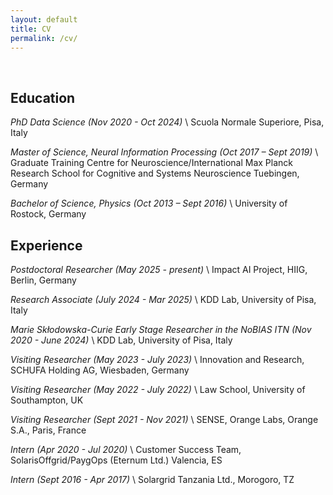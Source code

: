 ```yaml
---
layout: default
title: CV
permalink: /cv/
---
```


<br />

## Education

*PhD Data Science (Nov 2020 - Oct 2024)* \\
Scuola Normale Superiore, Pisa, Italy

*Master of Science, Neural Information Processing (Oct 2017 – Sept 2019)* \\
Graduate Training Centre for Neuroscience/International Max Planck Research School for Cognitive and Systems Neuroscience Tuebingen, Germany

*Bachelor of Science, Physics (Oct 2013 – Sept 2016)* \\
University of Rostock, Germany

## Experience

*Postdoctoral Researcher (May 2025 - present)* \\
Impact AI Project, HIIG, Berlin, Germany

*Research Associate (July 2024 - Mar 2025)* \\
KDD Lab, University of Pisa, Italy

*Marie Skłodowska-Curie Early Stage Researcher in the NoBIAS ITN (Nov 2020 - June 2024)* \\
KDD Lab, University of Pisa, Italy

*Visiting Researcher (May 2023 - July 2023)* \\
Innovation and Research, SCHUFA Holding AG, Wiesbaden, Germany

*Visiting Researcher (May 2022 - July 2022)* \\
Law School, University of Southampton, UK

*Visiting Researcher (Sept 2021 - Nov 2021)* \\
SENSE, Orange Labs, Orange S.A., Paris, France

*Intern (Apr 2020 - Jul 2020)* \\
Customer Success Team, SolarisOffgrid/PaygOps (Eternum Ltd.) Valencia, ES

*Intern (Sept 2016 - Apr 2017)* \\
Solargrid Tanzania Ltd., Morogoro, TZ
